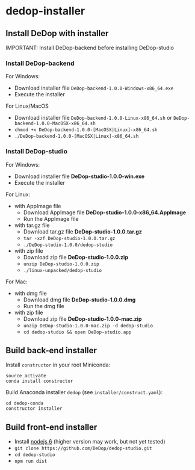 # dedop-installer

## Install DeDop with installer

IMPORTANT: Install DeDop-backend before installing DeDop-studio

### Install DeDop-backend

For Windows:
* Download installer file `DeDop-backend-1.0.0-Windows-x86_64.exe`
* Execute the installer

For Linux/MacOS
* Download installer file `DeDop-backend-1.0.0-Linux-x86_64.sh` or `DeDop-backend-1.0.0-MacOSX-x86_64.sh`
* `chmod +x DeDop-backend-1.0.0-[MacOSX|Linux]-x86_64.sh`
* `./DeDop-backend-1.0.0-[MacOSX|Linux]-x86_64.sh`

### Install DeDop-studio

For Windows:
* Download installer file **DeDop-studio-1.0.0-win.exe**
* Execute the installer

For Linux:
* with AppImage file
  * Download AppImage file **DeDop-studio-1.0.0-x86_64.AppImage**
  * Run the AppImage file
* with tar.gz file
  * Download tar.gz file **DeDop-studio-1.0.0.tar.gz**
  * `tar -xzf DeDop-studio-1.0.0.tar.gz`
  * `./DeDop-studio-1.0.0/dedop-studio`
* with zip file
  * Download zip file **DeDop-studio-1.0.0.zip**
  * `unzip DeDop-studio-1.0.0.zip`
  * `./linux-unpacked/dedop-studio`

For Mac:
* with dmg file
  * Download dmg file **DeDop-studio-1.0.0.dmg**
  * Run the dmg file
* with zip file
  * Download zip file **DeDop-studio-1.0.0-mac.zip**
  * `unzip DeDop-studio-1.0.0-mac.zip -d dedop-studio`
  * `cd dedop-studio && open DeDop-studio.app`

## Build back-end installer

Install `constructor` in your root Miniconda:

    source activate
    conda install constructor


Build Anaconda installer `dedop` (see `installer/construct.yaml`):

    cd dedop-conda
    constructor installer
    
## Build front-end installer

* Install [nodejs 6](https://nodejs.org/en/download/) (higher version may work, but not yet tested)
* `git clone https://github.com/DeDop/dedop-studio.git`
* `cd dedop-studio`
* `npm run dist`

